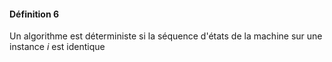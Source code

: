 #### Définition 6
Un algorithme est déterministe si la séquence d'états de la machine sur une instance $i$ est identique 